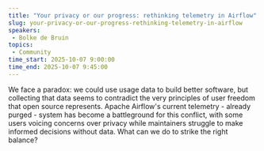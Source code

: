 ```yaml
---
title: "Your privacy or our progress: rethinking telemetry in Airflow"
slug: your-privacy-or-our-progress-rethinking-telemetry-in-airflow
speakers:
 - Bolke de Bruin
topics:
 - Community
time_start: 2025-10-07 9:00:00
time_end: 2025-10-07 9:45:00
---
```


We face a paradox: we could use usage data to build better software, but collecting that data seems to contradict the very principles of user freedom that open source represents. Apache Airflow's current telemetry - already purged - system has become a battleground for this conflict, with some users voicing concerns over privacy while maintainers struggle to make informed decisions without data. What can we do to strike the right balance?